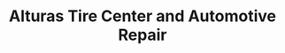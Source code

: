 ---
title: "Alturas Tire Center and Automotive Repair"
url: /alturas/alturas-tire-center-and-automotive-repair/
shop: Autowerkstatt
---